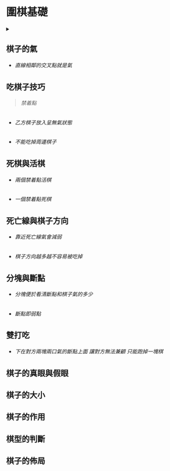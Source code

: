 # 圍棋基礎

 <details>
 <summary>     </summary>

</details>


## 棋子的氣

-   ######  直線相鄰的交叉點就是氣 

## 吃棋子技巧

>   ###### 禁着點  

-  ######  乙方棋子放入呈無氣狀態  

-  ######  不能吃掉周邊棋子 

## 死棋與活棋 

-  ######  兩個禁着點活棋 

-  ######  一個禁着點死棋

## 死亡線與棋子方向

-  ######  靠近死亡線氣會減弱

-  ######  棋子方向越多越不容易被吃掉

## 分塊與斷點

-  ###### 分塊便於看清斷點和棋子氣的多少

-  ######  斷點即弱點

## 雙打吃

-  ###### 下在對方兩塊兩口氣的斷點上面 讓對方無法兼顧 只能跑掉一塊棋

## 棋子的真眼與假眼

## 棋子的大小

## 棋子的作用

## 棋型的判斷

## 棋子的佈局




